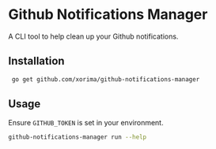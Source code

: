 # Github Notifications Manager

A CLI tool to help clean up your Github notifications.

## Installation

```bash
 go get github.com/xorima/github-notifications-manager
```

## Usage

Ensure `GITHUB_TOKEN` is set in your environment.


```bash
github-notifications-manager run --help
```
